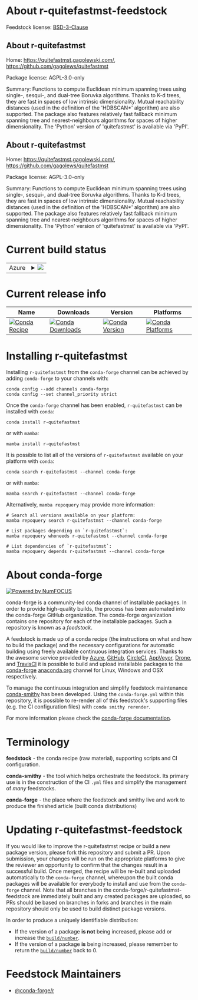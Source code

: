 About r-quitefastmst-feedstock
==============================

Feedstock license: [BSD-3-Clause](https://github.com/conda-forge/r-quitefastmst-feedstock/blob/main/LICENSE.txt)


About r-quitefastmst
--------------------

Home: https://quitefastmst.gagolewski.com/, https://github.com/gagolews/quitefastmst

Package license: AGPL-3.0-only

Summary: Functions to compute Euclidean minimum spanning trees using single-, sesqui-, and dual-tree Boruvka algorithms.  Thanks to K-d trees, they are fast in spaces of low intrinsic dimensionality.  Mutual reachability distances (used in the definition of the 'HDBSCAN*' algorithm) are also supported.  The package also features relatively fast fallback minimum spanning tree and nearest-neighbours algorithms for spaces of higher dimensionality.  The 'Python' version of 'quitefastmst' is available via 'PyPI'.

About r-quitefastmst
--------------------

Home: https://quitefastmst.gagolewski.com/, https://github.com/gagolews/quitefastmst

Package license: AGPL-3.0-only

Summary: Functions to compute Euclidean minimum spanning trees using single-, sesqui-, and dual-tree Boruvka algorithms.  Thanks to K-d trees, they are fast in spaces of low intrinsic dimensionality.  Mutual reachability distances (used in the definition of the 'HDBSCAN*' algorithm) are also supported.  The package also features relatively fast fallback minimum spanning tree and nearest-neighbours algorithms for spaces of higher dimensionality.  The 'Python' version of 'quitefastmst' is available via 'PyPI'.

Current build status
====================


<table>
    
  <tr>
    <td>Azure</td>
    <td>
      <details>
        <summary>
          <a href="https://dev.azure.com/conda-forge/feedstock-builds/_build/latest?definitionId=26291&branchName=main">
            <img src="https://dev.azure.com/conda-forge/feedstock-builds/_apis/build/status/r-quitefastmst-feedstock?branchName=main">
          </a>
        </summary>
        <table>
          <thead><tr><th>Variant</th><th>Status</th></tr></thead>
          <tbody><tr>
              <td>linux_64_r_base4.4</td>
              <td>
                <a href="https://dev.azure.com/conda-forge/feedstock-builds/_build/latest?definitionId=26291&branchName=main">
                  <img src="https://dev.azure.com/conda-forge/feedstock-builds/_apis/build/status/r-quitefastmst-feedstock?branchName=main&jobName=linux&configuration=linux%20linux_64_r_base4.4" alt="variant">
                </a>
              </td>
            </tr><tr>
              <td>linux_64_r_base4.5</td>
              <td>
                <a href="https://dev.azure.com/conda-forge/feedstock-builds/_build/latest?definitionId=26291&branchName=main">
                  <img src="https://dev.azure.com/conda-forge/feedstock-builds/_apis/build/status/r-quitefastmst-feedstock?branchName=main&jobName=linux&configuration=linux%20linux_64_r_base4.5" alt="variant">
                </a>
              </td>
            </tr><tr>
              <td>osx_64_r_base4.4</td>
              <td>
                <a href="https://dev.azure.com/conda-forge/feedstock-builds/_build/latest?definitionId=26291&branchName=main">
                  <img src="https://dev.azure.com/conda-forge/feedstock-builds/_apis/build/status/r-quitefastmst-feedstock?branchName=main&jobName=osx&configuration=osx%20osx_64_r_base4.4" alt="variant">
                </a>
              </td>
            </tr><tr>
              <td>osx_64_r_base4.5</td>
              <td>
                <a href="https://dev.azure.com/conda-forge/feedstock-builds/_build/latest?definitionId=26291&branchName=main">
                  <img src="https://dev.azure.com/conda-forge/feedstock-builds/_apis/build/status/r-quitefastmst-feedstock?branchName=main&jobName=osx&configuration=osx%20osx_64_r_base4.5" alt="variant">
                </a>
              </td>
            </tr><tr>
              <td>win_64_r_base4.4</td>
              <td>
                <a href="https://dev.azure.com/conda-forge/feedstock-builds/_build/latest?definitionId=26291&branchName=main">
                  <img src="https://dev.azure.com/conda-forge/feedstock-builds/_apis/build/status/r-quitefastmst-feedstock?branchName=main&jobName=win&configuration=win%20win_64_r_base4.4" alt="variant">
                </a>
              </td>
            </tr><tr>
              <td>win_64_r_base4.5</td>
              <td>
                <a href="https://dev.azure.com/conda-forge/feedstock-builds/_build/latest?definitionId=26291&branchName=main">
                  <img src="https://dev.azure.com/conda-forge/feedstock-builds/_apis/build/status/r-quitefastmst-feedstock?branchName=main&jobName=win&configuration=win%20win_64_r_base4.5" alt="variant">
                </a>
              </td>
            </tr>
          </tbody>
        </table>
      </details>
    </td>
  </tr>
</table>

Current release info
====================

| Name | Downloads | Version | Platforms |
| --- | --- | --- | --- |
| [![Conda Recipe](https://img.shields.io/badge/recipe-r--quitefastmst-green.svg)](https://anaconda.org/conda-forge/r-quitefastmst) | [![Conda Downloads](https://img.shields.io/conda/dn/conda-forge/r-quitefastmst.svg)](https://anaconda.org/conda-forge/r-quitefastmst) | [![Conda Version](https://img.shields.io/conda/vn/conda-forge/r-quitefastmst.svg)](https://anaconda.org/conda-forge/r-quitefastmst) | [![Conda Platforms](https://img.shields.io/conda/pn/conda-forge/r-quitefastmst.svg)](https://anaconda.org/conda-forge/r-quitefastmst) |

Installing r-quitefastmst
=========================

Installing `r-quitefastmst` from the `conda-forge` channel can be achieved by adding `conda-forge` to your channels with:

```
conda config --add channels conda-forge
conda config --set channel_priority strict
```

Once the `conda-forge` channel has been enabled, `r-quitefastmst` can be installed with `conda`:

```
conda install r-quitefastmst
```

or with `mamba`:

```
mamba install r-quitefastmst
```

It is possible to list all of the versions of `r-quitefastmst` available on your platform with `conda`:

```
conda search r-quitefastmst --channel conda-forge
```

or with `mamba`:

```
mamba search r-quitefastmst --channel conda-forge
```

Alternatively, `mamba repoquery` may provide more information:

```
# Search all versions available on your platform:
mamba repoquery search r-quitefastmst --channel conda-forge

# List packages depending on `r-quitefastmst`:
mamba repoquery whoneeds r-quitefastmst --channel conda-forge

# List dependencies of `r-quitefastmst`:
mamba repoquery depends r-quitefastmst --channel conda-forge
```


About conda-forge
=================

[![Powered by
NumFOCUS](https://img.shields.io/badge/powered%20by-NumFOCUS-orange.svg?style=flat&colorA=E1523D&colorB=007D8A)](https://numfocus.org)

conda-forge is a community-led conda channel of installable packages.
In order to provide high-quality builds, the process has been automated into the
conda-forge GitHub organization. The conda-forge organization contains one repository
for each of the installable packages. Such a repository is known as a *feedstock*.

A feedstock is made up of a conda recipe (the instructions on what and how to build
the package) and the necessary configurations for automatic building using freely
available continuous integration services. Thanks to the awesome service provided by
[Azure](https://azure.microsoft.com/en-us/services/devops/), [GitHub](https://github.com/),
[CircleCI](https://circleci.com/), [AppVeyor](https://www.appveyor.com/),
[Drone](https://cloud.drone.io/welcome), and [TravisCI](https://travis-ci.com/)
it is possible to build and upload installable packages to the
[conda-forge](https://anaconda.org/conda-forge) [anaconda.org](https://anaconda.org/)
channel for Linux, Windows and OSX respectively.

To manage the continuous integration and simplify feedstock maintenance
[conda-smithy](https://github.com/conda-forge/conda-smithy) has been developed.
Using the ``conda-forge.yml`` within this repository, it is possible to re-render all of
this feedstock's supporting files (e.g. the CI configuration files) with ``conda smithy rerender``.

For more information please check the [conda-forge documentation](https://conda-forge.org/docs/).

Terminology
===========

**feedstock** - the conda recipe (raw material), supporting scripts and CI configuration.

**conda-smithy** - the tool which helps orchestrate the feedstock.
                   Its primary use is in the construction of the CI ``.yml`` files
                   and simplify the management of *many* feedstocks.

**conda-forge** - the place where the feedstock and smithy live and work to
                  produce the finished article (built conda distributions)


Updating r-quitefastmst-feedstock
=================================

If you would like to improve the r-quitefastmst recipe or build a new
package version, please fork this repository and submit a PR. Upon submission,
your changes will be run on the appropriate platforms to give the reviewer an
opportunity to confirm that the changes result in a successful build. Once
merged, the recipe will be re-built and uploaded automatically to the
`conda-forge` channel, whereupon the built conda packages will be available for
everybody to install and use from the `conda-forge` channel.
Note that all branches in the conda-forge/r-quitefastmst-feedstock are
immediately built and any created packages are uploaded, so PRs should be based
on branches in forks and branches in the main repository should only be used to
build distinct package versions.

In order to produce a uniquely identifiable distribution:
 * If the version of a package **is not** being increased, please add or increase
   the [``build/number``](https://docs.conda.io/projects/conda-build/en/latest/resources/define-metadata.html#build-number-and-string).
 * If the version of a package **is** being increased, please remember to return
   the [``build/number``](https://docs.conda.io/projects/conda-build/en/latest/resources/define-metadata.html#build-number-and-string)
   back to 0.

Feedstock Maintainers
=====================

* [@conda-forge/r](https://github.com/orgs/conda-forge/teams/r/)

